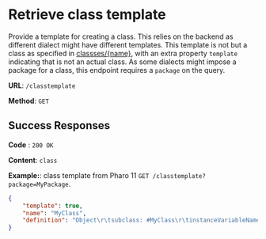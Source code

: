 # Retrieve class template

Provide a template for creating a class. This relies on the backend as different dialect might have different templates.
This template is not but a class as specified in [classses/{name}](../classes/name/get.md), with an extra property `template` indicating that is not an actual class.
As some dialects might impose a package for a class, this endpoint requires a `package` on the query.

**URL**: `/classtemplate`

**Method**: `GET`

## Success Responses

**Code** : `200 OK`

**Content**: `class`

**Example:**: class template from Pharo 11 `GET /classtemplate?package=MyPackage`.

```json
{
	"template": true,
	"name": "MyClass",
	"definition": "Object\r\tsubclass: #MyClass\r\tinstanceVariableNames: ''\r\tclassVariableNames: ''\r\tpackage: 'MyPackage'"
}
```

